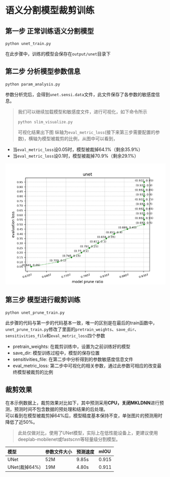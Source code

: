 # 语义分割模型裁剪训练

## 第一步 正常训练语义分割模型

```
python unet_train.py
```

在此步骤中，训练的模型会保存在`output/unet`目录下

## 第二步 分析模型参数信息

```
python param_analysis.py
```
参数分析完后，会得到`unet.sensi.data`文件，此文件保存了各参数的敏感度信息。  

> 我们可以继续加载模型和敏感度文件，进行可视化，如下命令所示
> ```
> python slim_visualize.py
> ```
> 可视化结果出下图
纵轴为`eval_metric_loss`(接下来第三步需要配置的参数)，横轴为模型被裁剪的比例，从图中可以看到，  
- 当`eval_metric_loss`设0.05时，模型被裁掉64.1%（剩余35.9%）  
- 当`eval_metric_loss`设0.1时，模型被裁掉70.9%（剩余29.1%）

![](./sensitivities.png)

## 第三步 模型进行裁剪训练

```
python unet_prune_train.py
```
此步骤的代码与第一步的代码基本一致，唯一的区别是在最后的train函数中，`unet_prune_train.py`修改了里面的`pretrain_weights`、`save_dir`、`sensitivities_file`和`eval_metric_loss`四个参数

- pretrain_weights: 在裁剪训练中，设置为之前训练好的模型
- save_dir: 模型训练过程中，模型的保存位置
- sensitivities_file: 在第二步中分析得到的参数敏感度信息文件
- eval_metric_loss: 第二步中可视化的相关参数，通过此参数可相应的改变最终模型被裁剪的比例

## 裁剪效果

在本示例数据上，裁剪效果对比如下，其中预测采用**CPU，关闭MKLDNN**进行预测，预测时间不包含数据的预处理和结果的后处理。  
可以看到在模型被裁剪掉64%后，模型精度基本保持不变，单张图片的预测用时降低了近50%。

> 此处仅做对比，使用了UNet模型，实际上在低性能设备上，更建议使用deeplab-mobilenet或fastscnn等轻量级分割模型。

| 模型 | 参数文件大小 | 预测速度 | mIOU |
| :--- | :----------  | :------- | :--- |
| UNet |    52M       |   9.85s  | 0.915 |
| UNet(裁掉64%) | 19M | 4.80s | 0.911 |
